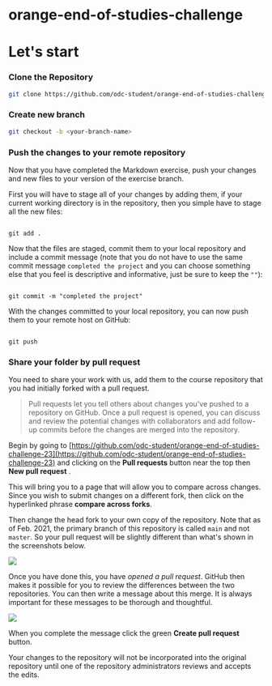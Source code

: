 # orange-end-of-studies-challenge

# Let's start

### Clone the Repository

```sh
git clone https://github.com/odc-student/orange-end-of-studies-challenge-23.git

```

### Create new branch

```sh
git checkout -b <your-branch-name>
```

### Push the changes to your remote repository

Now that you have completed the Markdown exercise, push your changes and new files to your version of the exercise branch.

First you will have to stage all of your changes by adding them, if your current working directory is in the repository, then you simple have to stage all the new files:

```

git add .

```

Now that the files are staged, commit them to your local repository and include a commit message (note that you do not have to use the same commit message `completed the project` and you can choose something else that you feel is descriptive and informative, just be sure to keep the `""`):

```

git commit -m "completed the project"

```

With the changes committed to your local repository, you can now push them to your remote host on GitHub:

```

git push

```

### Share your folder by pull request

You need to share your work with us, add them to the course repository that you had initially forked with a pull request.

> Pull requests let you tell others about changes you've pushed to a repository on GitHub. Once a pull request is opened, you can discuss and review the potential changes with collaborators and add follow-up commits before the changes are merged into the repository.

Begin by going to [https://github.com/odc-student/orange-end-of-studies-challenge-23](https://github.com/odc-student/orange-end-of-studies-challenge-23) and clicking on the **Pull requests** button near the top then **New pull request** .

This will bring you to a page that will allow you to compare across changes. Since you wish to submit changes on a different fork, then click on the hyperlinked phrase **compare across forks**.

Then change the head fork to your own copy of the repository. Note that as of Feb. 2021, the primary branch of this repository is called `main` and not `master`. So your pull request will be slightly different than what's shown in the screenshots below.

![](images/screen-shot-pull-req.png)

Once you have done this, you have _opened a pull request_. GitHub then makes it possible for you to review the differences between the two repositories. You can then write a message about this merge. It is always important for these messages to be thorough and thoughtful.

![](images/screen-shot-pull-req2.png)

When you complete the message click the green **Create pull request** button.

Your changes to the repository will not be incorporated into the original repository until one of the repository administrators reviews and accepts the edits.

```

```
